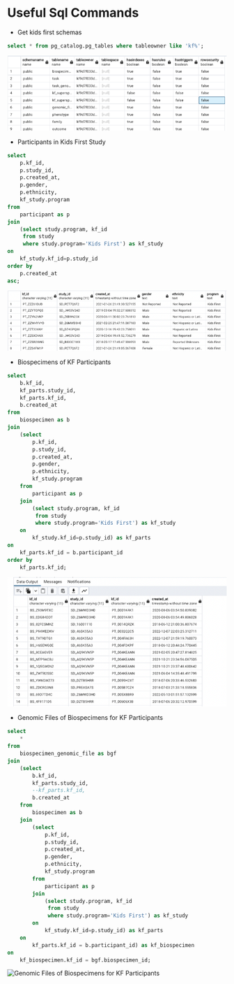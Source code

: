 # Useful Sql Commands

- Get kids first schemas
```sql
select * from pg_catalog.pg_tables where tableowner like 'kf%';
```

![Snapshot of KF Schemas](/docs/kf-schemas.png "Generated by pgAdmin")

- Participants in Kids First Study
```sql
select 
	p.kf_id,
	p.study_id,
	p.created_at,
	p.gender,
	p.ethnicity,
	kf_study.program
from 
	participant as p
join
	(select study.program, kf_id
	 from study 
	 where study.program='Kids First') as kf_study
on 
	kf_study.kf_id=p.study_id
order by 
	p.created_at
asc;
``` 

![Snapshot of KF Participants](/docs/kf-participants.png "Generated by pgAdmin")

- Biospecimens of KF Participants
```sql
select
	b.kf_id,
	kf_parts.study_id,
	kf_parts.kf_id,
	b.created_at
from
	biospecimen as b
join
	(select 
		p.kf_id,
		p.study_id,
		p.created_at,
		p.gender,
		p.ethnicity,
		kf_study.program
	from 
		participant as p
	join
		(select study.program, kf_id
		 from study 
		 where study.program='Kids First') as kf_study
	on 
		kf_study.kf_id=p.study_id) as kf_parts
on
	kf_parts.kf_id = b.participant_id
order by 
	kf_parts.kf_id;
```

![Snapshot of Biospecimens for KF Participants](/docs/biospecimens_of_kf_participants.png "Generated by pgAdmin")

- Genomic Files of Biospecimens for KF Participants
```sql
select
	*
from
	biospecimen_genomic_file as bgf
join
	(select
		b.kf_id,
		kf_parts.study_id,
		--kf_parts.kf_id,
		b.created_at
	from
		biospecimen as b
	join
		(select 
			p.kf_id,
			p.study_id,
			p.created_at,
			p.gender,
			p.ethnicity,
			kf_study.program
		from 
			participant as p
		join
			(select study.program, kf_id
			 from study 
			 where study.program='Kids First') as kf_study
		on 
			kf_study.kf_id=p.study_id) as kf_parts
	on
		kf_parts.kf_id = b.participant_id) as kf_biospecimen
on
	kf_biospecimen.kf_id = bgf.biospecimen_id;
```

![Genomic Files of Biospecimens for KF Participants](tbd.png "Generated by pgAdmin")